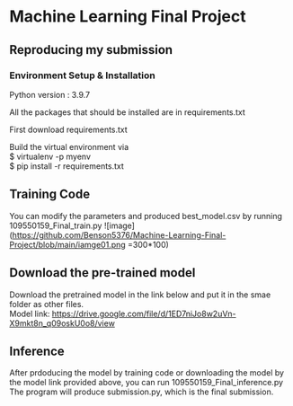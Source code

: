 # Machine Learning Final Project

## Reproducing my submission

### Environment Setup & Installation

Python version : 3.9.7

All the packages that should be installed are in requirements.txt

First download requirements.txt

Build the virtual environment via   
$ virtualenv -p <path to python version> myenv  
$ pip install -r requirements.txt

## Training Code
You can modify the parameters and produced best_model.csv by running 109550159_Final_train.py
![image](https://github.com/Benson5376/Machine-Learning-Final-Project/blob/main/iamge01.png =300*100)  

## Download the pre-trained model
Download the pretrained model in the link below and put it in the smae folder as other files.  
Model link: https://drive.google.com/file/d/1ED7niJo8w2uVn-X9mkt8n_q09oskU0o8/view  
  
## Inference
After prdoducing the model by training code or downloading the model by the model link provided above, you can run 109550159_Final_inference.py
The program will produce submission.py, which is the final submission.
